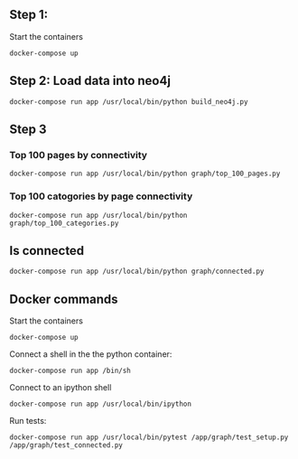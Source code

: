 ## Step 1: 
Start the containers
```
docker-compose up
```

## Step 2: Load data into neo4j
```
docker-compose run app /usr/local/bin/python build_neo4j.py
```

## Step 3
### Top 100 pages by connectivity
```
docker-compose run app /usr/local/bin/python graph/top_100_pages.py
```

### Top 100 catogories by page connectivity
```
docker-compose run app /usr/local/bin/python graph/top_100_categories.py
```

## Is connected
```
docker-compose run app /usr/local/bin/python graph/connected.py
```

## Docker commands
Start the containers
```
docker-compose up
```

Connect a shell in the the python container:
```
docker-compose run app /bin/sh
```

Connect to an ipython shell
```
docker-compose run app /usr/local/bin/ipython
```

Run tests:
```
docker-compose run app /usr/local/bin/pytest /app/graph/test_setup.py /app/graph/test_connected.py
```


